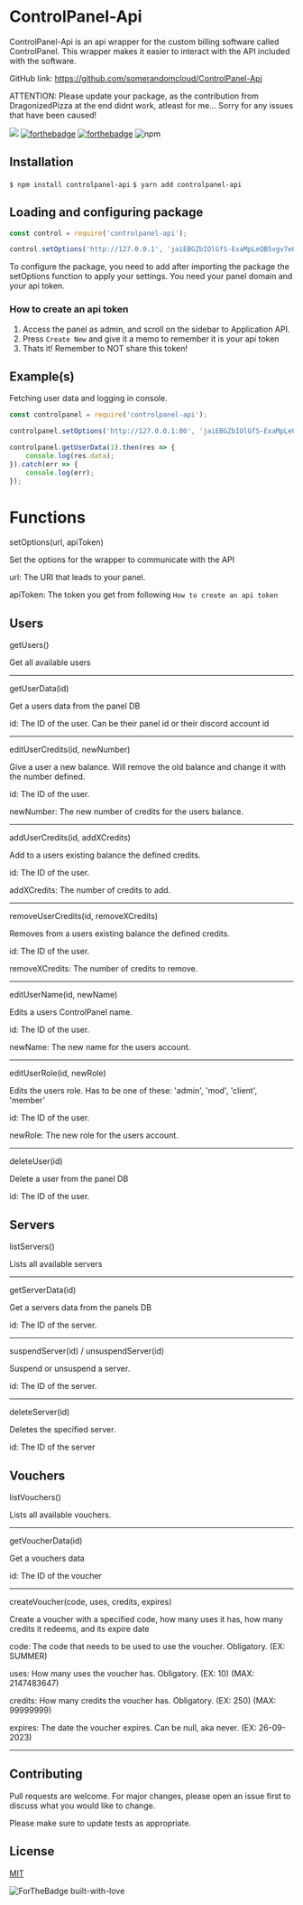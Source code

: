 # ControlPanel-Api
ControlPanel-Api is an api wrapper for the custom billing software called ControlPanel. This wrapper makes it easier to interact with the API included with the software. 

GitHub link: https://github.com/somerandomcloud/ControlPanel-Api

ATTENTION: Please update your package, as the contribution from DragonizedPizza at the end didnt work, atleast for me... Sorry for any issues that have been caused!

![](https://img.shields.io/npm/l/controlpanel-api)
[![forthebadge](https://forthebadge.com/images/badges/built-with-love.svg)](https://forthebadge.com)
[![forthebadge](https://forthebadge.com/images/badges/made-with-javascript.svg)](https://forthebadge.com)
![npm](https://img.shields.io/npm/dt/controlpanel-api?style=for-the-badge)

## Installation
`$ npm install controlpanel-api`
`$ yarn add controlpanel-api`
## Loading and configuring package
```js
const control = require('controlpanel-api');

control.setOptions('http://127.0.0.1', 'jaiEBGZbIOlGfS-ExaMpLeQB5vgv7eQxFv6TWEPZ-Gw6BD3n');
```
To configure the package, you need to add after importing the package the setOptions function to apply your settings. You need your panel domain and your api token.
### How to create an api token
1. Access the panel as admin, and scroll on the sidebar to Application API.
2. Press `Create New` and give it a memo to remember it is your api token
3. Thats it! Remember to NOT share this token!
## Example(s)
Fetching user data and logging in console.
```js
const controlpanel = require('controlpanel-api');

controlpanel.setOptions('http://127.0.0.1:80', 'jaiEBGZbIOlGfS-ExaMpLeQB5vgv7eQxFv6TWEPZ-Gw6BD3n');

controlpanel.getUserData(1).then(res => {
    console.log(res.data);
}).catch(err => {
    console.log(err);
});
```
# Functions
setOptions(url, apiToken)

Set the options for the wrapper to communicate with the API

url: The URI that leads to your panel.

apiToken: The token you get from following `How to create an api token`

## Users

getUsers()

Get all available users

---
getUserData(id)

Get a users data from the panel DB

id: The ID of the user. Can be their panel id or their discord account id

---

editUserCredits(id, newNumber)

Give a user a new balance. Will remove the old balance and change it with the number defined.

id: The ID of the user.

newNumber: The new number of credits for the users balance.

---
 
addUserCredits(id, addXCredits)

Add to a users existing balance the defined credits.

id: The ID of the user.

addXCredits: The number of credits to add.

---

removeUserCredits(id, removeXCredits)

Removes from a users existing balance the defined credits.

id: The ID of the user.

removeXCredits: The number of credits to remove.

---

editUserName(id, newName)

Edits a users ControlPanel name. 

id: The ID of the user.

newName: The new name for the users account.

---

editUserRole(id, newRole)

Edits the users role. Has to be one of these: 'admin', 'mod', 'client', 'member'

id: The ID of the user.

newRole: The new role for the users account.

---

deleteUser(id)

Delete a user from the panel DB

id: The ID of the user.

## Servers

listServers()

Lists all available servers

---

getServerData(id)

Get a servers data from the panels DB

id: The ID of the server. 

---

suspendServer(id) / unsuspendServer(id)

Suspend or unsuspend a server.

id: The ID of the server.

---
deleteServer(id)

Deletes the specified server.

id: The ID of the server

## Vouchers

listVouchers()

Lists all available vouchers.

---

getVoucherData(id)

Get a vouchers data

id: The ID of the voucher

---

createVoucher(code, uses, credits, expires)

Create a voucher with a specified code, how many uses it has, how many credits it redeems, and its expire date

code: The code that needs to be used to use the voucher. Obligatory. (EX: SUMMER)

uses: How many uses the voucher has. Obligatory. (EX: 10) (MAX: 2147483647)

credits: How many credits the voucher has. Obligatory. (EX: 250) (MAX: 99999999)

expires: The date the voucher expires. Can be null, aka never. (EX: 26-09-2023)

---

## Contributing
Pull requests are welcome. For major changes, please open an issue first to discuss what you would like to change.

Please make sure to update tests as appropriate.

## License
[MIT](https://choosealicense.com/licenses/mit/)

![ForTheBadge built-with-love](http://ForTheBadge.com/images/badges/built-with-love.svg)
